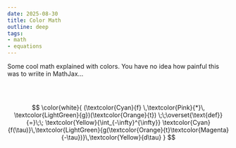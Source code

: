 ```yaml
---
date: 2025-08-30
title: Color Math
outline: deep
tags:
- math
- equations
---
```

Some cool math explained with colors. You have no idea how painful this was to wriite in MathJax...

<div id="preview" style="height: 100%; width: 100%; display: block; margin: 60px 0;">

$$
\color{white}{
(\textcolor{Cyan}{f} \,\textcolor{Pink}{*}\, \textcolor{LightGreen}{g})(\textcolor{Orange}{t})
\;\;\overset{\text{def}}{=}\;\;
\textcolor{Yellow}{\int_{-\infty}^{\infty}} \textcolor{Cyan}{f(\tau)}\,\textcolor{LightGreen}{g(\textcolor{Orange}{t}\textcolor{Magenta}{-\tau})}\,\textcolor{Yellow}{d\tau}
}
$$

</div>

---

<script setup>
    import { onMounted } from "vue";
    onMounted(() => {
        document.querySelector("#preview").style.display = "none";
    });
</script>

# Color Maths

Because it helps to know which part of an equation does what.

## Bayes' Theorem

<br>

$$
\textcolor{Yellow}{\Pr}\big(\textcolor{Cyan}{H}\mid \textcolor{Orange}{E}\big)
= \color{Pink}{\frac
   {\textcolor{LightGreen}{\Pr(E\mid H)\,\Pr(H)}}
   {\textcolor{LightGreen}{\Pr(E\mid H)\,\Pr(H)} +
    \textcolor{Magenta}{\Pr(E\mid \neg H)\,\Pr(\neg H)}}}
$$

The $\textcolor{Yellow}{\text{chance}}$ $\textcolor{Orange}{\text{evidence}}$ is real (supports $\textcolor{Cyan}{\text{a hypothesis}}$) and is the $\textcolor{LightGreen}{\text{chance of a true positive}}$ $\color{Pink}{\text{among}}$ all positives ($\textcolor{LightGreen}{\text{true}}$ or $\textcolor{Magenta}{\text{false}}$).

## Combination

<br>

$$
\textcolor{Orange}{C(\textcolor{LightGreen}{n}, \textcolor{Cyan}{k})}
= \color{Magenta}{\frac
   {\textcolor{Yellow}{P(n, k)}}
   {\textcolor{Magenta}{k!}}}
$$

$\textcolor{Orange}{\text{To group (combine)}}$ $\textcolor{Cyan}{k}$ $\textcolor{Orange}{\text{items from}}$ $\textcolor{LightGreen}{n}$ $\textcolor{Orange}{\text{choices}}$, 
$\textcolor{Yellow}{\text{count the specific permutations}}$ and 
$\textcolor{Magenta}{\text{consolidate the reorderings within the group}}$.

## Sines

::: tip Note
Sine is a fundamental wave function, appearing in geometry, calculus, physics, and signal processing.
:::

### Sine (Unit Circle)

<br>

$$
\textcolor{Yellow}{\sin(\textcolor{LightGreen}{\theta})}
= \textcolor{Cyan}{\frac{\textcolor{Magenta}{\text{height}}}{\text{radius}}}
$$

Pick an $\textcolor{LightGreen}{\text{angle on the unit circle}}$: 
$\textcolor{Yellow}{\text{sine}}$ is the $\textcolor{Magenta}{\text{vertical coordinate}}$ 
as a $\textcolor{Cyan}{\text{percent of the maximum}}$.

---

### Sine (Series Definition)

<br>

$$
\textcolor{Yellow}{\sin(x)}
= \textcolor{Magenta}{x}
\textcolor{Cyan}{- \frac{x^3}{3!}}
\textcolor{Orange}{+ \frac{x^5}{5!}}
\textcolor{Pink}{+ \dots}
$$

$\textcolor{Yellow}{\text{Sine is}}$ $\textcolor{Magenta}{\text{an initial impulse}}$, 
$\textcolor{Cyan}{\text{with a restoring force}}$, 
$\textcolor{Orange}{\text{with a restoring force on the restoring force}}$, 
$\textcolor{Pink}{\text{and so on}}$.

---

### Sine (Geometric Definition)

<br>

$$
\textcolor{Yellow}{\sin(\textcolor{LightGreen}{\theta}) = }
\textcolor{Cyan}{\frac{\textcolor{Magenta}{\text{opposite}}}{\text{hypotenuse}}}
$$

In a right triangle, pick $\textcolor{LightGreen}{\text{an angle}}$: 
$\textcolor{Yellow}{\text{sine}}$ is the $\textcolor{Magenta}{\text{opposite side}}$ 
as a $\textcolor{Cyan}{\text{percent of the largest side}}$.

## Radian

<br>

$$
\textcolor{Magenta}{x^\textcolor{Yellow}{\circ}}
$$

$\textcolor{Yellow}{\text{Degrees see}}$ $\textcolor{Magenta}{\text{angles}}$ $\textcolor{Yellow}{\text{from the viewer's perspective (0-360 scale)}}$

$$
\textcolor{LightGreen}{\theta = }
\textcolor{Orange}{\frac{\textcolor{Magenta}{s}}{r}}
$$

$\textcolor{LightGreen}{\text{Radians measure}}$ $\textcolor{Magenta}{\text{the mover's path}}$  
$\textcolor{Orange}{\text{in terms of the radius}}$.

## Pythagorean Theorem

<br>

$$
\textcolor{Yellow}{c^\textcolor{Cyan}{2}}
= \textcolor{LightGreen}{a^\textcolor{Cyan}{2}}
\textcolor{Orange}{+} \textcolor{Magenta}{b^\textcolor{Cyan}{2}}
$$

When an $\textcolor{Yellow}{\text{object}}$ spans $\textcolor{LightGreen}{\text{perpendicular}}$ $\textcolor{Magenta}{\text{directions}}$, 
$\textcolor{Yellow}{\text{its}}$ $\textcolor{Cyan}{\text{area}}$ is the $\textcolor{Orange}{\text{combined}}$ $\textcolor{Cyan}{\text{area}}$ of $\textcolor{LightGreen}{\text{each}}$ $\textcolor{Magenta}{\text{part}}$.

## Permutation

<br>

$$
\textcolor{Yellow}{P(\textcolor{LightGreen}{n}, \textcolor{Cyan}{k})}
= \frac{\textcolor{LightGreen}{n!}}
       {\textcolor{Magenta}{(n - \textcolor{Cyan}{k})!}}
$$

$\textcolor{Yellow}{\text{To order (permute)}}$ $\textcolor{Cyan}{k}$ $\textcolor{Yellow}{\text{items from}}$ $\textcolor{LightGreen}{n}$ $\textcolor{Yellow}{\text{choices}}$,  
$\textcolor{LightGreen}{\text{start counting all orderings}}$ and  
$\textcolor{Magenta}{\text{stop counting after}}$ $\textcolor{Cyan}{k}$ $\textcolor{Magenta}{\text{items are found}}$.

## Imaginary Number

A maybe different way to think about imaginary numbers: <br>
- **What's an imaginary number?**
  - A number pointing sideways (North/South) instead of the typical East/West number line.
- **What does i mean?**
  - $i$, by itself, points North. Multiplying by $i$ rotates you $90$ degrees. $2$ rotations points you backwards $(i \cdot i = -1)$, $4$ rotations spins you around fully $(i^4 = 1)$
<br>

$$
\textcolor{Yellow}{1} \cdot \textcolor{Magenta}{i^2} = \textcolor{LightGreen}{-1}
$$

$$
\textcolor{Magenta}{i} = \textcolor{Cyan}{\sqrt{\textcolor{LightGreen}{-1}}}
$$

$\textcolor{Yellow}{\text{Facing forward}}$, $\textcolor{Magenta}{\text{two 90-degree rotations}}$ is $\textcolor{LightGreen}{\text{backward}}$.  
$\textcolor{Magenta}{\text{An imaginary number}}$ is $\textcolor{Cyan}{\text{halfway}}$ $\textcolor{LightGreen}{\text{backward}}$.

## LaPlace Transform

<br>

$$
\textcolor{LightGreen}{e^{-\textcolor{Orange}{s}t}}
= e^{\textcolor{Orange}{-(a+bi)}t}
= e^{-at} \cdot e^{-bit}
$$

A $\textcolor{LightGreen}{\text{complex exponential spiral}}$ has an implied $\textcolor{Orange}{\text{decay and spin rate}}$

$$
\textcolor{Yellow}{F(\textcolor{Orange}{s})} =
\textcolor{Magenta}{\int_0^\infty}
\, \textcolor{Cyan}{f(t)} \cdot \textcolor{LightGreen}{e^{-\textcolor{Orange}{s}t}} \, \textcolor{Magenta}{dt}
$$

$\textcolor{Yellow}{\text{To measure}}$ $\textcolor{Orange}{\text{a specific decay and spin rate}}$ $\textcolor{Cyan}{\text{in a signal}}$,  
$\textcolor{Magenta}{\text{project onto}}$ $\textcolor{LightGreen}{\text{a spiral of that}}$ $\textcolor{Orange}{\text{rate}}$.

## Fourier Transform

<br>

$$
\textcolor{Yellow}{X}_{\textcolor{LightGreen}{k}} =
\textcolor{Pink}{\frac{1}{N}
\sum_{n=0}^{N-1}}
\, \textcolor{Cyan}{x_n}\,
\textcolor{Magenta}{e^{i \textcolor{Orange}{2 \pi} \textcolor{LightGreen}{k} \textcolor{Pink}{\tfrac{n}{N}}}}
$$

To find $\textcolor{Yellow}{\text{the energy}}$ $\textcolor{LightGreen}{\text{at a particular frequency}}$,  
$\textcolor{Magenta}{\text{spin}}$ $\textcolor{Cyan}{\text{your signal}}$ $\textcolor{Orange}{\text{around a circle}}$ $\textcolor{LightGreen}{\text{at that frequency}}$, and  
$\textcolor{Pink}{\text{average a bunch of points along that path}}$.

## Euler's Identity

<br>

$$
\textcolor{Yellow}{e}^{\textcolor{LightGreen}{i\textcolor{Magenta}{\pi}}} \textcolor{Pink}{=} \textcolor{Cyan}{-1}
$$

$\textcolor{Yellow}{\text{Growth}}$ $\textcolor{LightGreen}{\text{pushing sideways}}$ $\textcolor{Magenta}{\text{lasting for half a circle}}$  
$\textcolor{Pink}{\text{points you}}$ $\textcolor{Cyan}{\text{backwards}}$.

## Eulers Formula

<br>

$$
\textcolor{Yellow}{e}^{\textcolor{LightGreen}{i\textcolor{Magenta}{x}}}
\textcolor{Pink}{=} \textcolor{Cyan}{\cos(x)}
+ \textcolor{Orange}{i \sin(x)}
$$

$\textcolor{Yellow}{\text{Growth}}$ in a $\textcolor{LightGreen}{\text{perpendicular direction}}$ over $\textcolor{Magenta}{\text{time}}$  
is circular: $\textcolor{Pink}{\text{here are the}}$ $\textcolor{Cyan}{\text{horizontal}}$  
and $\textcolor{Orange}{\text{vertical}}$ coordinates.

## E

The constant $e$ (approximately $2.718$) is the base of natural logarithms and arises naturally in many areas of mathematics, especially those involving growth and change.

- **Why's $e$ special?**
  - All circles are the unit circle, scaled up. All continuously growing systems are $e^{rt}$, scaled to some rate and time.

### E (Compound Interest Definition)

<br>

$$
\textcolor{Yellow}{e} = \textcolor{Orange}{\lim_{n \to \infty}} 
\left( \textcolor{LightGreen}{1 +} \frac{\textcolor{Magenta}{1}}{\textcolor{Pink}{n}} \right)^{\textcolor{Cyan}{1 \cdot \textcolor{Pink}{n}}}
$$

$\textcolor{Yellow}{\text{The base for continuous growth}}$ is  
$\textcolor{LightGreen}{\text{the unit quantity}}$ $\textcolor{Magenta}{\text{earning unit interest}}$ $\textcolor{Cyan}{\text{for unit time}}$, $\textcolor{Pink}{\text{compounded}}$ $\textcolor{Orange}{\text{as fast as possible}}$.

::: tip Also
If the way above is too standard for you, you can also go the super cursed route: <br>
As per [Eulers Identity](https://en.wikipedia.org/wiki/Euler%27s_identity) ($e^{i \pi} = -1$) above, 

$$
{ \LARGE e = \sqrt[i\pi]{-1} } .
$$

:::

---

### E (Derivative Definition)

<br>

$$
\frac{\textcolor{LightGreen}{d}}{\textcolor{LightGreen}{dx}} \, \textcolor{Yellow}{e^x}
\textcolor{Orange}{=} \textcolor{Magenta}{100\%} \cdot \textcolor{Yellow}{e^x}
$$

$\textcolor{Yellow}{e^x}$ is the function where the $\textcolor{LightGreen}{\text{rate of change}}$  
$\textcolor{Orange}{\text{is always}}$ $\textcolor{Magenta}{100\%}$ of your $\textcolor{Yellow}{\text{current value}}$.

---

### E (Natural Log Definition)

<br>

$$
\textcolor{LightGreen}{\ln(a)}
= \textcolor{Cyan}{\int_1^a} \, \textcolor{Magenta}{\frac{1}{x}\,dx}
$$

$$
\textcolor{LightGreen}{\ln(\textcolor{Yellow}{e})} = \textcolor{Orange}{1}
$$

$\textcolor{LightGreen}{\text{The natural log}}$ is $\textcolor{Cyan}{\text{the time to grow from 1 to a value}}$  
using $\textcolor{Magenta}{\text{100\% continuous interest}}$.  

$\textcolor{Yellow}{e \text{ is the number}}$ that takes $\textcolor{LightGreen}{\text{the natural logarithm}}$  
$\textcolor{Orange}{\text{1 unit of time to reach}}$.

---

### E (Series Definition)

<br>

$$
\textcolor{Yellow}{e}
= \textcolor{LightGreen}{1}
+ \frac{\textcolor{Magenta}{1}}{\textcolor{Magenta}{1!}}
+ \frac{\textcolor{Cyan}{1}}{\textcolor{Cyan}{2!}}
+ \frac{\textcolor{Orange}{1}}{\textcolor{Orange}{3!}}
+ \textcolor{Pink}{\cdots}
$$

$\textcolor{Yellow}{\text{The base for continuous growth}}$ is  
$\textcolor{LightGreen}{\text{the unit quantity}}$ $\textcolor{Magenta}{\text{earning unit interest}}$  

plus $\textcolor{Cyan}{\text{the interest on the interest}}$  

plus $\textcolor{Orange}{\text{the interest on the interest on the interest}}$ and $\textcolor{Pink}{\text{so on}}$.

## Convolution

<br>

$$
(\textcolor{Cyan}{f} \,\textcolor{Pink}{*}\, \textcolor{LightGreen}{g})(\textcolor{Orange}{t})
\;\;\overset{\text{def}}{=}\;\;
\textcolor{Yellow}{\int_{-\infty}^{\infty}} \textcolor{Cyan}{f(\tau)}\,\textcolor{LightGreen}{g(\textcolor{Orange}{t}\textcolor{Magenta}{-\tau})}\,\textcolor{Yellow}{d\tau}
$$

To $\textcolor{Pink}{\text{convolve}}$ $\textcolor{Cyan}{\text{a kernel}}$ with an $\textcolor{LightGreen}{\text{input signal}}$:  
$\textcolor{Magenta}{\text{flip the signal}}$, $\textcolor{Orange}{\text{move to the desired time}}$,  
and $\textcolor{Yellow}{\text{accumulate every interaction}}$ $\textcolor{Cyan}{\text{with the kernel}}$.

## Derivative

<br>

$$
\frac{\textcolor{Cyan}{d \textcolor{Pink}{f}}}{\textcolor{LightGreen}{d t}}
\;\;=\;\;
\textcolor{Yellow}{\lim_{\textcolor{Magenta}{h}\to 0}}
\;\frac{\textcolor{White}{f(t+\textcolor{Magenta}{h})} \; \textcolor{Orange}{- f(t)}}{\textcolor{Magenta}{h}}
$$

Take the $\textcolor{White}{\text{new value}}$ $\textcolor{Orange}{\text{minus the old value}}$ to get the change of value of the quantity,  
then divide by the $\textcolor{Magenta}{\text{time interval}}$,  
and let that interval $\textcolor{Yellow}{\text{tend to 0}}$ to get the  
$\textcolor{Cyan}{\text{rate of change}}$ $\textcolor{Pink}{\text{of quantity}}$ $\textcolor{LightGreen}{\text{with respect to time}}$.

<br>

---

Wow, you made it to the bottom. Here, have a cookie: 🍪

---

<sub>Loosely based on Kalid Azad's [ColorizedMath](https://betterexplained.com/ColorizedMath/) - but cleaned up and extended.</sub>
